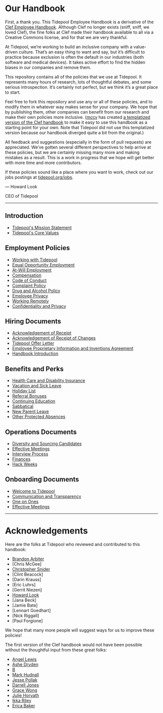# Our Handbook

First, a thank you. This Tidepool Employee Handbook is a derivative of the [Clef Employee Handbook](https://github.com/clef/handbook/). Although Clef no longer exists (sniff, sniff, we loved Clef), the fine folks at Clef made their handbook available to all via a Creative Commons license, and for that we are very thankful.

At Tidepool, we’re working to build an inclusive company with a value-driven culture. That’s an easy thing to want and say, but it’s difficult to practice because exclusion is often the default in our industries (both software and medical devices). It takes active effort to find the hidden biases in our companies and remove them.

This repository contains all of the policies that we use at Tidepool. It represents many hours of research, lots of thoughtful debates, and some serious introspection. It’s certainly not perfect, but we think it’s a great place to start.

Feel free to fork this repository and use any or all of these policies, and to modify them in whatever way makes sense for your company. We hope that by publishing them, other companies can benefit from our research and make their own policies more inclusive. ([mccv](github.com/mccv) has created [a templatized version of the Clef handbook](https://github.com/turbinelabs/handbook-template) to make it easy to use this handbook as a starting point for your own. Note that Tidepool did not use this templatized version because our handbook diverged quite a bit from the original.)

All feedback and suggestions (especially in the form of pull requests) are  appreciated. We’ve gotten several different perspectives to help arrive at these policies, but we are certainly missing many more and making mistakes as a result. This is a work in progress that we hope will get better with more time and more contributors.

If these policies sound like a place where you want to work, check out our jobs postings at [tidepool.org/jobs](https://tidepool.org/jobs).

— Howard Look

CEO of Tidepool

***

## Introduction
* [Tidepool's Mission Statement](https://github.com/tidepool-org/handbook/blob/master/Mission%20Statement.md)
* [Tidepool's Core Values](https://github.com/tidepool-org/handbook/blob/master/Tidepool%20Core%20Values.md)

## Employment Policies
* [Working with Tidepool](https://github.com/tidepool-org/handbook/blob/master/Employment%20Policies/Working%20with%20Tidepool.md)
* [Equal Opportunity Employment](https://github.com/tidepool-org/handbook/blob/master/Employment%20Policies/Equal%20Opportunity%20Employment.md)
* [At-Will Employment](https://github.com/tidepool-org/handbook/blob/master/Employment%20Policies/At-Will%20Employment.md)
* [Compensation](https://github.com/tidepool-org/handbook/blob/master/Employment%20Policies/Compensation.md)
* [Code of Conduct](https://github.com/tidepool-org/handbook/blob/master/Employment%20Policies/Code%20of%20Conduct.md)
* [Complaint Policy](https://github.com/tidepool-org/handbook/blob/master/Employment%20Policies/Complaint%20Policy.md)
* [Drug and Alcohol Policy](https://github.com/tidepool-org/handbook/blob/master/Employment%20Policies/Drug%20and%20Alcohol%20Policy.md)
* [Employee Privacy](https://github.com/tidepool-org/handbook/blob/master/Employment%20Policies/Employee%20Privacy.md)
* [Working Remotely](https://github.com/tidepool-org/handbook/blob/master/Employment%20Policies/Working%20Remotely.md)
* [Confidentiality and Privacy](https://github.com/tidepool-org/handbook/blob/master/Employment%20Policies/Confidentiality%20and%20Privacy.md)

## Hiring Documents
* [Acknowledgement of Receipt](https://github.com/tidepool-org/handbook/blob/master/Hiring%20Documents/Acknowledgment%20of%20Receipt.md)
* [Acknowledgement of Receipt of Changes](https://github.com/tidepool-org/handbook/blob/master/Hiring%20Documents/Acknowledgement%20of%20Receipt%20of%20Changes.md)
* [Tidepool Offer Letter](https://github.com/tidepool-org/handbook/blob/master/Hiring%20Documents/Tidepool%20Offer%20Letter.md)
* [Employee Proprietary Information and Inventions Agreement](https://github.com/tidepool-org/handbook/blob/master/Hiring%20Documents/Employee%20Proprietary%20Information%20and%20Inventions%20Assignment%20Agreement.md)
* [Handbook Introduction](https://github.com/tidepool-org/handbook/blob/master/Hiring%20Documents/Handbook%20Introduction.md)

## Benefits and Perks
* [Health Care and Disability Insurance](https://github.com/tidepool-org/handbook/blob/master/Benefits%20and%20Perks/Health%20Insurance%20and%20Other%20Benefits.md)
* [Vacation and Sick Leave](https://github.com/tidepool-org/handbook/blob/master/Benefits%20and%20Perks/Vacation%20and%20Sick%20Leave.md)
* [Holiday List](https://github.com/tidepool-org/handbook/blob/master/Benefits%20and%20Perks/Holiday%20List.md)
* [Referral Bonuses](https://github.com/tidepool-org/handbook/blob/master/Benefits%20and%20Perks/Referral%20Bonuses.md)
* [Continuing Education](https://github.com/tidepool-org/handbook/blob/master/Benefits%20and%20Perks/Continuing%20Education.md)
* [Sabbatical](https://github.com/tidepool-org/handbook/blob/master/Benefits%20and%20Perks/Sabbatical.md)
* [New Parent Leave](https://github.com/tidepool-org/handbook/blob/master/Benefits%20and%20Perks/New%20Parent%20Leave.md)
* [Other Protected Absences](https://github.com/tidepool-org/handbook/blob/master/Benefits%20and%20Perks/Other%20Protected%20Absences.md)


## Operations Documents
* [Diversity and Sourcing Candidates](https://github.com/tidepool-org/handbook/blob/master/Operations%20Documents/Diversity%20and%20Sourcing%20Candidates.md)
* [Effective Meetings](https://github.com/tidepool-org/handbook/blob/master/Operations%20Documents/Effective%20Meetings.md)
* [Interview Process](https://github.com/tidepool-org/handbook/blob/master/Operations%20Documents/Interview%20Process.md)
* [Finances](https://github.com/tidepool-org/handbook/blob/master/Operations%20Documents/Finances.md)
* [Hack Weeks](https://github.com/tidepool-org/handbook/blob/master/Operations%20Documents/Hack%20Weeks.md)

## Onboarding Documents
* [Welcome to Tidepool](https://github.com/tidepool-org/handbook/blob/master/Onboarding%20Documents/Welcome%20to%20Tidepool.md)
* [Communication and Transparency](https://github.com/tidepool-org/handbook/blob/master/Onboarding%20Documents/Communication%20and%20Transparency.md)
* [One on Ones](https://github.com/tidepool-org/handbook/blob/master/Onboarding%20Documents/One-on-Ones.md)
* [Effective Meetings](https://github.com/tidepool-org/handbook/blob/master/Operations%20Documents/Effective%20Meetings.md)

***

# Acknowledgements

Here are the folks at Tidepool who reviewed and contributed to this handbook:
* [Brandon Arbiter](https://twitter.com/pancreasingame)
* [Chris McGee]
* [Christopher Snider](https://twitter.com/iamspartacus)
* [Clint Beacock]
* [Darin Krauss]
* [Eric Luhrs]
* [Gerrit Niezen]
* [Howard Look](https://twitter.com/howardlook)
* [Jana Beck]
* [Jamie Bate]
* [Lennart Goedhart]
* [Nick Riggall]
* [Paul Forgione]

We hope that many more people will suggest ways for us to improve these policies!

The first version of the Clef handbook would not have been possible without the thoughtful input from these great folks:

* [Angel Lewis](http://www.allemployerlaw.com/)
* [Ashe Dryden](http://www.ashedryden.com/)
* [B](https://twitter.com/brennenbyrne)
* [Mark Hudnall](https://twitter.com/landakram)
* [Jesse Pollak](https://twitter.com/jessepollak)
* [Darrell Jones](https://twitter.com/darrelljonesiii)
* [Grace Wong](https://twitter.com/gwongz)
* [Julie Horvath](https://twitter.com/nrrrdcore)
* [Ikka Riley](https://twitter.com/isicalynn)
* [Erica Baker](https://twitter.com/ericajoy)